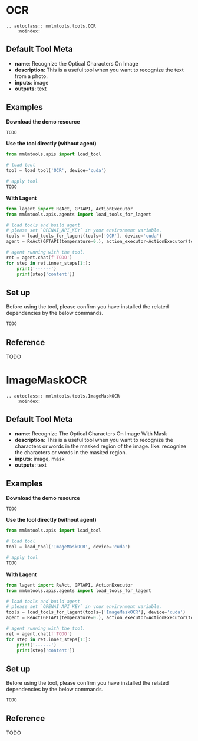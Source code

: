 # OCR

```{eval-rst}
.. autoclass:: mmlmtools.tools.OCR
    :noindex:
```

## Default Tool Meta

- **name**: Recognize the Optical Characters On Image
- **description**: This is a useful tool when you want to recognize the text from a photo.
- **inputs**: image
- **outputs**: text

## Examples

**Download the demo resource**

```bash
TODO
```

**Use the tool directly (without agent)**

```python
from mmlmtools.apis import load_tool

# load tool
tool = load_tool('OCR', device='cuda')

# apply tool
TODO
```

**With Lagent**

```python
from lagent import ReAct, GPTAPI, ActionExecutor
from mmlmtools.apis.agents import load_tools_for_lagent

# load tools and build agent
# please set `OPENAI_API_KEY` in your environment variable.
tools = load_tools_for_lagent(tools=['OCR'], device='cuda')
agent = ReAct(GPTAPI(temperature=0.), action_executor=ActionExecutor(tools))

# agent running with the tool.
ret = agent.chat(f'TODO')
for step in ret.inner_steps[1:]:
    print('------')
    print(step['content'])
```

## Set up

Before using the tool, please confirm you have installed the related dependencies by the below commands.

```bash
TODO
```

## Reference

TODO

# ImageMaskOCR

```{eval-rst}
.. autoclass:: mmlmtools.tools.ImageMaskOCR
    :noindex:
```

## Default Tool Meta

- **name**: Recognize The Optical Characters On Image With Mask
- **description**: This is a useful tool when you want to recognize the characters or words in the masked region of the image. like: recognize the characters or words in the masked region.
- **inputs**: image, mask
- **outputs**: text

## Examples

**Download the demo resource**

```bash
TODO
```

**Use the tool directly (without agent)**

```python
from mmlmtools.apis import load_tool

# load tool
tool = load_tool('ImageMaskOCR', device='cuda')

# apply tool
TODO
```

**With Lagent**

```python
from lagent import ReAct, GPTAPI, ActionExecutor
from mmlmtools.apis.agents import load_tools_for_lagent

# load tools and build agent
# please set `OPENAI_API_KEY` in your environment variable.
tools = load_tools_for_lagent(tools=['ImageMaskOCR'], device='cuda')
agent = ReAct(GPTAPI(temperature=0.), action_executor=ActionExecutor(tools))

# agent running with the tool.
ret = agent.chat(f'TODO')
for step in ret.inner_steps[1:]:
    print('------')
    print(step['content'])
```

## Set up

Before using the tool, please confirm you have installed the related dependencies by the below commands.

```bash
TODO
```

## Reference

TODO
